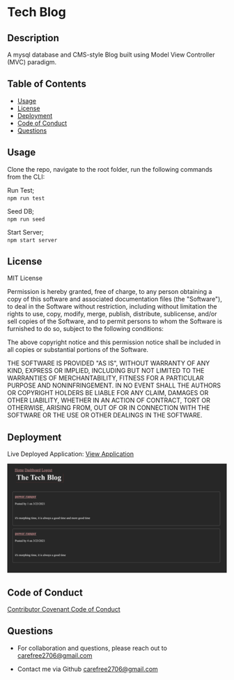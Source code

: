 # Tech Blog

## Description 


A mysql database and CMS-style Blog built using Model View Controller (MVC) paradigm.

## Table of Contents 

* [Usage](#usage)
* [License](#license)
* [Deployment](#deployment)
* [Code of Conduct](#code-of-conduct)
* [Questions](#questions)

## Usage 

Clone the repo, navigate to the root folder, run the following commands from the CLI:     

Run Test;    
`npm run test`     

Seed DB;   
`npm run seed`     

Start Server;     
`npm start server`     


## License

MIT License

Permission is hereby granted, free of charge, to any person obtaining a copy
of this software and associated documentation files (the "Software"), to deal
in the Software without restriction, including without limitation the rights
to use, copy, modify, merge, publish, distribute, sublicense, and/or sell
copies of the Software, and to permit persons to whom the Software is
furnished to do so, subject to the following conditions:

The above copyright notice and this permission notice shall be included in all
copies or substantial portions of the Software.

THE SOFTWARE IS PROVIDED "AS IS", WITHOUT WARRANTY OF ANY KIND, EXPRESS OR
IMPLIED, INCLUDING BUT NOT LIMITED TO THE WARRANTIES OF MERCHANTABILITY,
FITNESS FOR A PARTICULAR PURPOSE AND NONINFRINGEMENT. IN NO EVENT SHALL THE
AUTHORS OR COPYRIGHT HOLDERS BE LIABLE FOR ANY CLAIM, DAMAGES OR OTHER
LIABILITY, WHETHER IN AN ACTION OF CONTRACT, TORT OR OTHERWISE, ARISING FROM,
OUT OF OR IN CONNECTION WITH THE SOFTWARE OR THE USE OR OTHER DEALINGS IN THE
SOFTWARE.

## Deployment

Live Deployed Application: [View Application](https://dry-cove-74526.herokuapp.com/ "Live Deploy")      

![alt text](https://github.com/carefree2706/theTechBlog/blob/main/tech-blog.png)

## Code of Conduct

[Contributor Covenant Code of Conduct](https://www.contributor-covenant.org/version/2/0/code_of_conduct/code_of_conduct.md)

## Questions

* For collaboration and questions, please reach out to carefree2706@gmail.com

* Contact me via Github [carefree2706@gmail.com](http://github.com/carefree2706@gmail.com)
